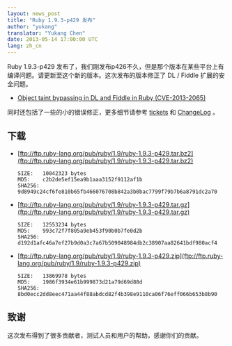 ```yaml
---
layout: news_post
title: "Ruby 1.9.3-p429 发布"
author: "yukang"
translator: "Yukang Chen"
date: 2013-05-14 17:00:00 UTC
lang: zh_cn
---
```


Ruby 1.9.3-p429 发布了，我们刚发布p426不久，但是那个版本在某些平台上有编译问题。请更新至这个新的版本。这次发布的版本修正了 DL / Fiddle 扩展的安全问题。

* [Object taint bypassing in DL and Fiddle in Ruby (CVE-2013-2065)](/en/news/2013/05/14/taint-bypass-dl-fiddle-cve-2013-2065/)

同时还包括了一些的小的错误修正，更多细节请参考 [tickets](https://bugs.ruby-lang.org/projects/ruby-193/issues?set_filter=1&amp;status_id=5) 和 [ChangeLog](http://svn.ruby-lang.org/repos/ruby/tags/v1_9_3_429/ChangeLog) 。

## 下载

* [ftp://ftp.ruby-lang.org/pub/ruby/1.9/ruby-1.9.3-p429.tar.bz2](ftp://ftp.ruby-lang.org/pub/ruby/1.9/ruby-1.9.3-p429.tar.bz2)

      SIZE:   10042323 bytes
      MD5:    c2b2de5ef15ea9b1aaa3152f9112af1b
      SHA256: 9d8949c24cf6fe810b65fb466076708b842a3b0bac7799f79b7b6a8791dc2a70

* [ftp://ftp.ruby-lang.org/pub/ruby/1.9/ruby-1.9.3-p429.tar.gz](ftp://ftp.ruby-lang.org/pub/ruby/1.9/ruby-1.9.3-p429.tar.gz)

      SIZE:   12553234 bytes
      MD5:    993c72f7f805a9eb453f90b0b7fe0d2b
      SHA256: d192d1afc46a7ef27b9d0a3c7a67b509048984db2c38907aa82641bdf980acf4

* [ftp://ftp.ruby-lang.org/pub/ruby/1.9/ruby-1.9.3-p429.zip](ftp://ftp.ruby-lang.org/pub/ruby/1.9/ruby-1.9.3-p429.zip)

      SIZE:   13869978 bytes
      MD5:    1986f3934e61b999873d21a79d69d88d
      SHA256: 8bd0ecc2dd8eec471aa44f88abdcd82f4b398e9110ca06f76eff066b653b8b90

## 致谢

这次发布得到了很多贡献者，测试人员和用户的帮助，感谢你们的贡献。

